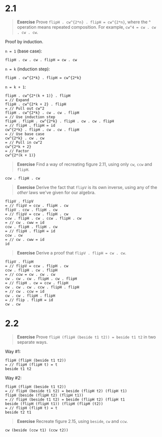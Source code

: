 # 2.1

> **Exercise** Prove `flipH . cw^{2*n} . flipH = cw^{2*n}`, where the ^ operation means repeated composition. For example, `cw^4 = cw . cw . cw . cw`.

Proof by induction.

`n = 1` (base case):

```
flipH . cw . cw . flipH = cw . cw
```

`n = k` (induction step):

```
flipH . cw^{2*k} . flipH = cw^{2*k}
```

`n = k + 1`:

```
flipH . cw^{2*(k + 1)} . flipH
= // Expand
flipH . cw^{2*k + 2} . flipH
= // Pull out cw^2
flipH . cw^{2*k} . cw . cw . flipH
= // Use induction step
flipH . flipH . cw^{2*k} . flipH . cw . cw . flipH
= // flipH . flipH = id
cw^{2*k} . flipH . cw . cw . flipH
= // Use base case
cw^{2*k} . cw . cw
= // Pull in cw^2
cw^{2*k + 2}
= // Factor
cw^{2*(k + 1)}
```

> **Exercise** Find a way of recreating figure 2.11, using only `cw`, `ccw` and `flipH`.

```
ccw . flipH . cw
```

> **Exercise** Derive the fact that `flipV` is its own inverse, using any of the *other* laws we've given for our algebra.

```
flipV . flipV
= // flipV = ccw . flipH . cw
flipV . ccw . flipH . cw
= // flipV = ccw . flipH . cw
ccw . flipH . cw . ccw . flipH . cw
= // cw . cww = id
ccw . flipH . flipH . cw
= // flipH . flipH = id
ccw . cw
= // cw . cww = id
id
```

> **Exercise** Derive a proof that `flipV . flipH = cw . cw`.

```
flipV . flipH
= // flipV = ccw . flipH . cw
ccw . flipH . cw . flipH
= // ccw = cw . cw . cw
cw . cw . cw . flipH . cw . flipH
= // flipH . cw = ccw . flipH
cw . cw . cw . ccw . flipH . flipH
= // cw . ccw = id
cw . cw . flipH . flipH
= // flip . flipH = id
cw . cw
```

# 2.2

> **Exercise** Prove `flipH (flipH (beside t1 t2)) = beside t1 t2` in two separate ways.

Way #1:

```
flipH (flipH (beside t1 t2))
= // flipH (flipH t) = t
beside t1 t2
```

Way #2:

```
flipH (flipH (beside t1 t2))
= // flipH (beside t1 t2) = beside (flipH t2) (flipH t1)
flipH (beside (flipH t2) (flipH t1))
= // flipH (beside t1 t2) = beside (flipH t2) (flipH t1
beside (flipH (flipH t1)) (flipH (flipH (t2))
= // flipH (flipH t) = t
beside t2 t1
```

> **Exercise** Recreate figure 2.15, using `beside`, `cw` and `ccw`.

```
cw (beside (ccw t1) (ccw t2))
```
